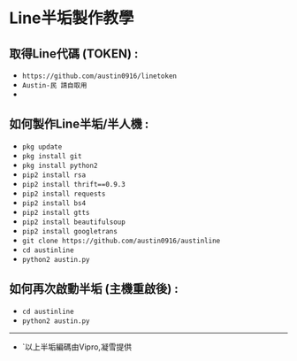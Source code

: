 # Line半垢製作教學

取得Line代碼 (TOKEN) :
------
- `https://github.com/austin0916/linetoken`
- `Austin-民 請自取用`
-
如何製作Line半垢/半人機 :
------
- `pkg update`
- `pkg install git`
- `pkg install python2`
- `pip2 install rsa`
- `pip2 install thrift==0.9.3`
- `pip2 install requests`
- `pip2 install bs4`
- `pip2 install gtts`
- `pip2 install beautifulsoup`
- `pip2 install googletrans`
- `git clone https://github.com/austin0916/austinline`
- `cd austinline`
- `python2 austin.py`

如何再次啟動半垢 (主機重啟後) :
------
- `cd austinline`
- `python2 austin.py`


------

- `以上半垢編碼由Vipro,凝雪提供


